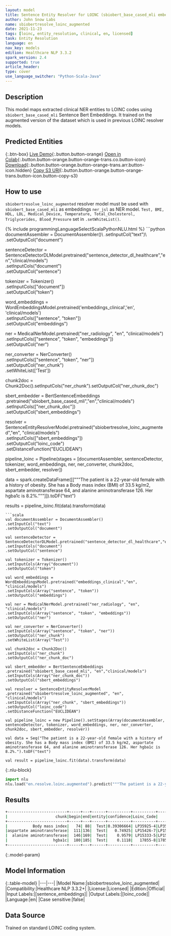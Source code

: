 ```yaml
---
layout: model
title: Sentence Entity Resolver for LOINC (sbiobert_base_cased_mli embeddings)
author: John Snow Labs
name: sbiobertresolve_loinc_augmented
date: 2021-11-23
tags: [loinc, entity_resolution, clinical, en, licensed]
task: Entity Resolution
language: en
nav_key: models
edition: Healthcare NLP 3.3.2
spark_version: 2.4
supported: true
article_header:
type: cover
use_language_switcher: "Python-Scala-Java"
---
```


## Description

This model maps extracted clinical NER entities to LOINC codes using `sbiobert_base_cased_mli` Sentence Bert Embeddings. It trained on the augmented version of the dataset which is used in previous LOINC resolver models.

## Predicted Entities



{:.btn-box}
[Live Demo](https://nlp.johnsnowlabs.com/demos){:.button.button-orange}
[Open in Colab](https://colab.research.google.com/github/JohnSnowLabs/spark-nlp-workshop/blob/master/tutorials/Certification_Trainings/Healthcare/24.Improved_Entity_Resolvers_in_SparkNLP_with_sBert.ipynb){:.button.button-orange.button-orange-trans.co.button-icon}
[Download](https://s3.amazonaws.com/auxdata.johnsnowlabs.com/clinical/models/sbiobertresolve_loinc_augmented_en_3.3.2_2.4_1637664939262.zip){:.button.button-orange.button-orange-trans.arr.button-icon.hidden}
[Copy S3 URI](s3://auxdata.johnsnowlabs.com/clinical/models/sbiobertresolve_loinc_augmented_en_3.3.2_2.4_1637664939262.zip){:.button.button-orange.button-orange-trans.button-icon.button-copy-s3}

## How to use

```sbiobertresolve_loinc_augmented``` resolver model must be used with ```sbiobert_base_cased_mli``` as embeddings ```ner_jsl``` as NER model. ```Test, BMI, HDL, LDL, Medical_Device, Temperature,
Total_Cholesterol, Triglycerides, Blood_Pressure``` set in ```.setWhiteList()```.


<div class="tabs-box" markdown="1">
{% include programmingLanguageSelectScalaPythonNLU.html %}
```python
documentAssembler = DocumentAssembler()\
.setInputCol("text")\
.setOutputCol("document")

sentenceDetector = SentenceDetectorDLModel.pretrained("sentence_detector_dl_healthcare","en","clinical/models")\
.setInputCols("document")\
.setOutputCol("sentence")

tokenizer = Tokenizer() \
.setInputCols(["document"]) \
.setOutputCol("token")

word_embeddings = WordEmbeddingsModel.pretrained('embeddings_clinical','en', 'clinical/models')\
.setInputCols(["sentence", "token"])\
.setOutputCol("embeddings")

ner = MedicalNerModel.pretrained("ner_radiology", "en", "clinical/models") \
.setInputCols(["sentence", "token", "embeddings"]) \
.setOutputCol("ner")

ner_converter = NerConverter() \
.setInputCols(["sentence", "token", "ner"]) \
.setOutputCol("ner_chunk")\
.setWhiteList(['Test'])

chunk2doc = Chunk2Doc().setInputCols("ner_chunk").setOutputCol("ner_chunk_doc")

sbert_embedder = BertSentenceEmbeddings\
.pretrained("sbiobert_base_cased_mli","en","clinical/models")\
.setInputCols(["ner_chunk_doc"])\
.setOutputCol("sbert_embeddings")


resolver = SentenceEntityResolverModel.pretrained("sbiobertresolve_loinc_augmented","en", "clinical/models") \
.setInputCols(["sbert_embeddings"]) \
.setOutputCol("loinc_code")\
.setDistanceFunction("EUCLIDEAN")

pipeline_loinc = Pipeline(stages = [documentAssembler, sentenceDetector, tokenizer, word_embeddings, ner, ner_converter, chunk2doc, sbert_embedder, resolver])

data = spark.createDataFrame([["""The patient is a 22-year-old female with a history of obesity. She has a Body mass index (BMI) of 33.5 kg/m2, aspartate aminotransferase 64, and alanine aminotransferase 126. Her hgba1c is 8.2%."""]]).toDF("text")

results = pipeline_loinc.fit(data).transform(data)
```
```scala
val documentAssembler = DocumentAssembler()
.setInputCol("text")
.setOutputCol("document")

val sentenceDetector = SentenceDetectorDLModel.pretrained("sentence_detector_dl_healthcare","en","clinical/models")
.setInputCols("document")
.setOutputCol("sentence")

val tokenizer = Tokenizer() 
.setInputCols(Array("document"))
.setOutputCol("token")

val word_embeddings = WordEmbeddingsModel.pretrained("embeddings_clinical","en", "clinical/models")
.setInputCols(Array("sentence", "token"))
.setOutputCol("embeddings")

val ner = MedicalNerModel.pretrained("ner_radiology", "en", "clinical/models") 
.setInputCols(Array("sentence", "token", "embeddings")) 
.setOutputCol("ner")

val ner_converter = NerConverter() 
.setInputCols(Array("sentence", "token", "ner")) 
.setOutputCol("ner_chunk")
.setWhiteList(Array("Test"))

val chunk2doc = Chunk2Doc() 
.setInputCols("ner_chunk") 
.setOutputCol("ner_chunk_doc")

val sbert_embedder = BertSentenceEmbeddings
.pretrained("sbiobert_base_cased_mli", "en","clinical/models")
.setInputCols(Array("ner_chunk_doc"))
.setOutputCol("sbert_embeddings")

val resolver = SentenceEntityResolverModel
.pretrained("sbiobertresolve_loinc_augmented", "en", "clinical/models") 
.setInputCols(Array("ner_chunk", "sbert_embeddings")) 
.setOutputCol("loinc_code")
.setDistanceFunction("EUCLIDEAN")

val pipeline_loinc = new Pipeline().setStages(Array(documentAssembler, sentenceDetector, tokenizer, word_embeddings, ner, ner_converter, chunk2doc, sbert_embedder, resolver))

val data = Seq("The patient is a 22-year-old female with a history of obesity. She has a Body mass index (BMI) of 33.5 kg/m2, aspartate aminotransferase 64, and alanine aminotransferase 126. Her hgba1c is 8.2%.").toDF("text")

val result = pipeline_loinc.fit(data).transform(data)
```


{:.nlu-block}
```python
import nlu
nlu.load("en.resolve.loinc.augmented").predict("""The patient is a 22-year-old female with a history of obesity. She has a Body mass index (BMI) of 33.5 kg/m2, aspartate aminotransferase 64, and alanine aminotransferase 126. Her hgba1c is 8.2%.""")
```

</div>

## Results

```bash
+--------------------------+-----+---+------+----------+----------+--------------------------------------------------+--------------------------------------------------+
|                     chunk|begin|end|entity|confidence|Loinc_Code|                                         all_codes|                                       resolutions|
+--------------------------+-----+---+------+----------+----------+--------------------------------------------------+--------------------------------------------------+
|           Body mass index|   74| 88|  Test|0.39306664| LP35925-4|LP35925-4:::BDYCRC:::LP172732-2:::39156-5:::LP7...|body mass index:::body circumference:::body mus...|
|aspartate aminotransferase|  111|136|  Test|   0.74925| LP15426-7|LP15426-7:::14409-7:::LP307348-5:::LP15333-5:::...|aspartate aminotransferase::: aspartate transam...|
|  alanine aminotransferase|  146|169|  Test|    0.9579| LP15333-5|LP15333-5:::LP307326-1:::16324-6:::LP307348-5::...|alanine aminotransferase:::alanine aminotransfe...|
|                    hgba1c|  180|185|  Test|    0.1118|   17855-8|17855-8:::4547-6:::55139-0:::72518-4:::45190-6:...| hba1c::: hgb a1::: hb1::: hcds1::: hhc1::: htr...|
+--------------------------+-----+---+------+----------+----------+--------------------------------------------------+--------------------------------------------------+


```

{:.model-param}
## Model Information

{:.table-model}
|---|---|
|Model Name:|sbiobertresolve_loinc_augmented|
|Compatibility:|Healthcare NLP 3.3.2+|
|License:|Licensed|
|Edition:|Official|
|Input Labels:|[sentence_embeddings]|
|Output Labels:|[loinc_code]|
|Language:|en|
|Case sensitive:|false|

## Data Source

Trained on standard LOINC coding system.
